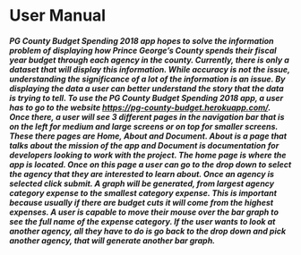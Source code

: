 # User Manual


##### PG County Budget Spending 2018 app hopes to solve the information problem of displaying how Prince George’s County spends their fiscal year budget through each agency in the county. Currently, there is only a dataset that will display this information. While accuracy is not the issue, understanding the significance of a lot of the information is an issue. By displaying the data a user can better understand the story that the data is trying to tell. To use the PG County Budget Spending 2018 app, a user has to go to the website https://pg-county-budget.herokuapp.com/. Once there, a user will see 3 different pages in the navigation bar that is on the left for medium and large screens or on top for smaller screens. These there pages are Home, About and Document. About is a page that talks about the mission of the app and Document is documentation for developers looking to work with the project. The home page is where the app is located. Once on this page a user can go to the drop down to select the agency that they are interested to learn about. Once an agency is selected click submit. A graph will be generated, from largest agency category expense to the smallest category expense. This is important because usually if there are budget cuts it will come from the highest expenses. A user is capable to move their mouse over the bar graph to see the full name of the expense category. If the user wants to look at another agency, all they have to do is go back to the drop down and pick another agency, that will generate another bar graph.

